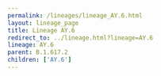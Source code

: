 ```yaml
---
permalink: /lineages/lineage_AY.6.html
layout: lineage_page
title: Lineage AY.6
redirect_to: ../lineage.html?lineage=AY.6
lineage: AY.6
parent: B.1.617.2
children: ['AY.6']
---
```

